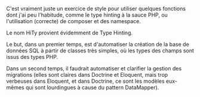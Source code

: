 C'est vraiment juste un exercice de style pour utiliser quelques fonctions dont j'ai peu l'habitude, comme le type hinting à la sauce PHP, ou l'utilisation (correcte) de composer et des namespace.

Le nom HiTy provient évidemment de Type Hinting.

Le but, dans un premier temps, est d'automatiser la création de la base de données SQL à partir de classes très simples, où les types des champs sont issus des types PHP.

Dans un second temps, il faudrait automatiser et clarifier la gestion des migrations (elles sont claires dans Doctrine et Eloquent, mais trop verbeuses dans Eloquent, et dans Doctrine, ce sont les modèles eux-mêmes qui sont lourdingues à cause du pattern DataMapper).
